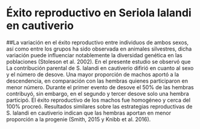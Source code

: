 # Éxito reproductivo en Seriola lalandi en cautiverio

##La variación en el éxito reproductivo entre individuos de ambos sexos, así como entre los grupos ha sido observada en animales silvestres, dicha variación puede influenciar notablemente la diversidad genética en las poblaciones (Stoleson et al. 2002). En el presente estudio se observó que La contribución parental de S. lalandi en cautiverio difirió en cuanto al sexo y el número de desove. Una mayor proporción de machos aportó a la descendencia, en comparación con las hembras quienes participaron en menor número. Durante el primer evento de desove el 50% de las hembras contribuyó, sin embargo, en el segundo y tercer desove solo una hembra participó. El éxito reproductivo de los machos fue homogéneo y cerca del 100% procreó. Resultados similares sobre las estrategias reproductivas de S. lalandi en cautiverio indican que las hembras aportan en menor proporción a la progenie (Smith, 2015 y Knibb et al. 2016).
